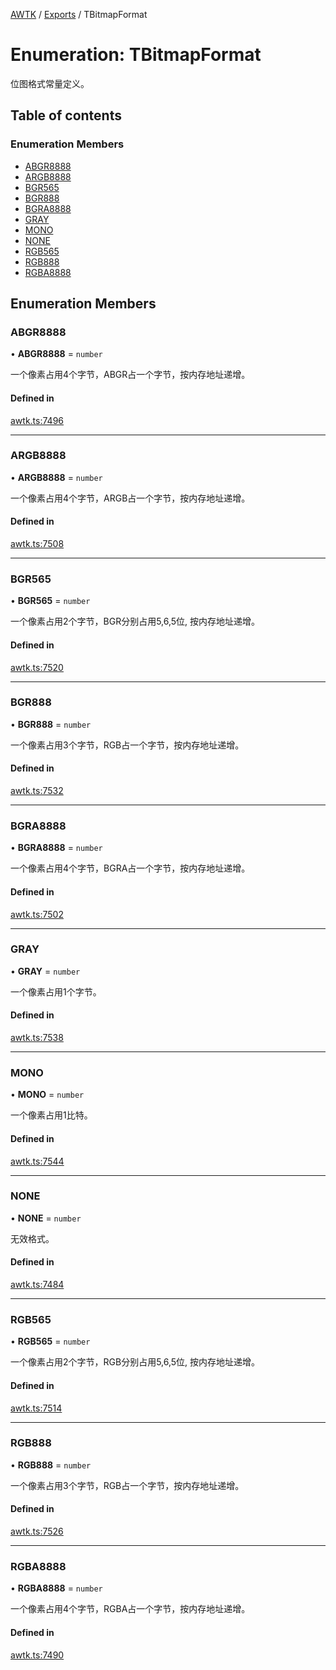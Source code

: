 [AWTK](../README.md) / [Exports](../modules.md) / TBitmapFormat

# Enumeration: TBitmapFormat

位图格式常量定义。

## Table of contents

### Enumeration Members

- [ABGR8888](TBitmapFormat.md#abgr8888)
- [ARGB8888](TBitmapFormat.md#argb8888)
- [BGR565](TBitmapFormat.md#bgr565)
- [BGR888](TBitmapFormat.md#bgr888)
- [BGRA8888](TBitmapFormat.md#bgra8888)
- [GRAY](TBitmapFormat.md#gray)
- [MONO](TBitmapFormat.md#mono)
- [NONE](TBitmapFormat.md#none)
- [RGB565](TBitmapFormat.md#rgb565)
- [RGB888](TBitmapFormat.md#rgb888)
- [RGBA8888](TBitmapFormat.md#rgba8888)

## Enumeration Members

### ABGR8888

• **ABGR8888** = `number`

一个像素占用4个字节，ABGR占一个字节，按内存地址递增。

#### Defined in

[awtk.ts:7496](https://github.com/zlgopen/awtk-binding/blob/25012c6/tools/code_gen/js/output/awtk.ts#L7496)

___

### ARGB8888

• **ARGB8888** = `number`

一个像素占用4个字节，ARGB占一个字节，按内存地址递增。

#### Defined in

[awtk.ts:7508](https://github.com/zlgopen/awtk-binding/blob/25012c6/tools/code_gen/js/output/awtk.ts#L7508)

___

### BGR565

• **BGR565** = `number`

一个像素占用2个字节，BGR分别占用5,6,5位, 按内存地址递增。

#### Defined in

[awtk.ts:7520](https://github.com/zlgopen/awtk-binding/blob/25012c6/tools/code_gen/js/output/awtk.ts#L7520)

___

### BGR888

• **BGR888** = `number`

一个像素占用3个字节，RGB占一个字节，按内存地址递增。

#### Defined in

[awtk.ts:7532](https://github.com/zlgopen/awtk-binding/blob/25012c6/tools/code_gen/js/output/awtk.ts#L7532)

___

### BGRA8888

• **BGRA8888** = `number`

一个像素占用4个字节，BGRA占一个字节，按内存地址递增。

#### Defined in

[awtk.ts:7502](https://github.com/zlgopen/awtk-binding/blob/25012c6/tools/code_gen/js/output/awtk.ts#L7502)

___

### GRAY

• **GRAY** = `number`

一个像素占用1个字节。

#### Defined in

[awtk.ts:7538](https://github.com/zlgopen/awtk-binding/blob/25012c6/tools/code_gen/js/output/awtk.ts#L7538)

___

### MONO

• **MONO** = `number`

一个像素占用1比特。

#### Defined in

[awtk.ts:7544](https://github.com/zlgopen/awtk-binding/blob/25012c6/tools/code_gen/js/output/awtk.ts#L7544)

___

### NONE

• **NONE** = `number`

无效格式。

#### Defined in

[awtk.ts:7484](https://github.com/zlgopen/awtk-binding/blob/25012c6/tools/code_gen/js/output/awtk.ts#L7484)

___

### RGB565

• **RGB565** = `number`

一个像素占用2个字节，RGB分别占用5,6,5位, 按内存地址递增。

#### Defined in

[awtk.ts:7514](https://github.com/zlgopen/awtk-binding/blob/25012c6/tools/code_gen/js/output/awtk.ts#L7514)

___

### RGB888

• **RGB888** = `number`

一个像素占用3个字节，RGB占一个字节，按内存地址递增。

#### Defined in

[awtk.ts:7526](https://github.com/zlgopen/awtk-binding/blob/25012c6/tools/code_gen/js/output/awtk.ts#L7526)

___

### RGBA8888

• **RGBA8888** = `number`

一个像素占用4个字节，RGBA占一个字节，按内存地址递增。

#### Defined in

[awtk.ts:7490](https://github.com/zlgopen/awtk-binding/blob/25012c6/tools/code_gen/js/output/awtk.ts#L7490)
